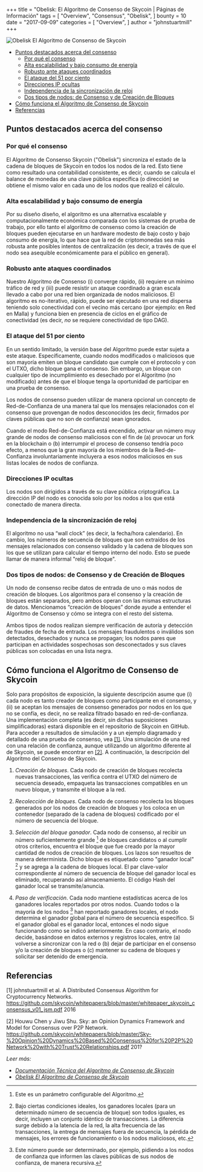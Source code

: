 +++
title = "Obelisk: El Algoritmo de Consenso de Skycoin | Páginas de Información"
tags = [
    "Overview",
    "Consensus",
    "Obelisk",
]
bounty = 10
date = "2017-09-09"
categories = [
    "Overview",
]
author = "johnstuartmill"
+++

![Obelisk El Algoritmo de Consenso de Skycoin](/img/obelisk-the-skycoin-consensus-algorithm.png)

<!-- MarkdownTOC autolink="true" bracket="round" -->

- [Puntos destacados acerca del consenso](#puntos-destacados-acerca-del-consenso)
    - [Por qué el consenso](#por-qué-el-consenso)
    - [Alta escalabilidad y bajo consumo de energía](#alta-escalabilidad-y-bajo-consumo-de-energía)
    - [Robusto ante ataques coordinados](#robusto-ante-ataques-coordinados)
    - [El ataque del 51 por ciento](#el-ataque-del-51-por-ciento)
    - [Direcciones IP ocultas](#direcciones-ip-ocultas)
    - [Independencia de la sincronización de reloj](#independencia-de-la-sincronización-de-reloj)
    - [Dos tipos de nodos: de Consenso y de Creación de Bloques](#dos-tipos-de-nodos-de-consenso-y-de-creación-de-bloques)
- [Cómo funciona el Algoritmo de Consenso de Skycoin](#cómo-funciona-el-algoritmo-de-consenso-de-skycoin)
- [Referencias](#referencias)

<!-- /MarkdownTOC -->


## Puntos destacados acerca del consenso

### Por qué el consenso

El Algoritmo de Consenso Skycoin ("Obelisk") sincroniza el estado de la cadena
de bloques de Skycoin en todos los nodos de la red. Esto tiene como resultado
una contabilidad consistente, es decir, cuando se calcula el balance de monedas
de una clave pública específica (o dirección) se obtiene el mismo valor en cada
uno de los nodos que realizó el cálculo.

### Alta escalabilidad y bajo consumo de energía

Por su diseño diseño, el algoritmo es una alternativa escalable y computacionalmente
económica comparada con los sistemas de prueba de trabajo, por ello tanto el
algoritmo de consenso como la creación de bloques pueden ejecutarse en un hardware
modesto de bajo costo y bajo consumo de energía, lo que hace que la red de
criptomonedas sea más robusta ante posibles intentos de centralización (es decir,
a través de que el nodo sea asequible económicamente para el público en general).

### Robusto ante ataques coordinados

Nuestro Algoritmo de Consenso (i) converge rápido, (ii) requiere un mínimo tráfico
de red y (iii) puede resistir un ataque coordinado a gran escala llevado a cabo por
una red bien organizada de nodos maliciosos. El algoritmo es no-iterativo, rápido,
puede ser ejecutado en una red dispersa teniendo solo conectividad con el vecino
más cercano (por ejemplo: en Red en Malla) y funciona bien en presencia de ciclos
en el gráfico de conectividad (es decir, *no* se requiere conectividad de tipo DAG).

### El ataque del 51 por ciento

En un sentido limitado, la versión base del Algoritmo puede estar sujeta a este
ataque. Específicamente, cuando nodos modificados o maliciosos que son mayoría
emiten un bloque candidato que cumple con el protocolo y con el UTXO, dicho bloque
gana el consenso. Sin embargo, un bloque con cualquier tipo de incumplimiento es
desechado por el Algoritmo (no modificado) antes de que el bloque tenga la
oportunidad de participar en una prueba de consenso.

Los nodos de consenso pueden utilizar de manera opcional un concepto de
Red-de-Confianza de una manera tal que los mensajes relacionados con el consenso
que provengan de nodos desconocidos (es decir, firmados por claves públicas que
no son de confianza) sean ignorados.

Cuando el modo Red-de-Confianza está encendido, activar un número muy grande de
nodos de consenso maliciosos con el fin de (a) provocar un fork en la blockchain
o (b) interrumpir el proceso de consenso tendría poco efecto, a menos que la
gran mayoría de los miembros de la Red-de-Confianza involuntariamente incluyera
a esos nodos maliciosos en sus listas locales de nodos de confianza.

### Direcciones IP ocultas

Los nodos son dirigidos a través de su clave pública criptográfica. La dirección
IP del nodo es conocida solo por los nodos a los que está conectado de manera
directa.

### Independencia de la sincronización de reloj

El algoritmo no usa “wall clock” (es decir, la fecha/hora calendario). En
cambio, los números de secuencia de bloques que son extraídos de los mensajes
relacionados con consenso validado y la cadena de bloques son los que se
utilizan para calcular el tiempo interno del nodo. Esto se puede llamar de
manera informal "reloj de bloque".

### Dos tipos de nodos: de Consenso y de Creación de Bloques

Un nodo de consenso recibe datos de entrada de uno o más nodos de creación
de bloques. Los algoritmos para el consenso y la creación de bloques están
separados, pero ambos operan con las mismas estructuras de datos.
Mencionamos “creación de bloques” donde ayude a entender el Algoritmo de
Consenso y cómo se integra con el resto del sistema.

Ambos tipos de nodos realizan siempre verificación de autoría y detección
de fraudes de fecha de entrada. Los mensajes fraudulentos o inválidos son
detectados, desechados y nunca se propagan; los nodos pares que participan
en actividades sospechosas son desconectados y sus claves públicas son
colocadas en una lista negra.

## Cómo funciona el Algoritmo de Consenso de Skycoin

Solo para propósitos de exposición, la siguiente descripción asume que (i)
cada nodo es tanto creador de bloques como participante en el consenso, y
(ii) se aceptan los mensajes de consenso generados por nodos en los que no
se confía, es decir, no se realiza filtrado basado en red-de-confianza. Una
implementación completa (es decir, sin dichas suposiciones simplificadoras)
estará disponible en el repositorio de Skycoin en GitHub. Para acceder a
resultados de simulación y a un ejemplo diagramado y detallado de una prueba
de consenso, vea [\[1\]](#referencias). Una simulación de una red con una
relación de confianza, aunque utilizando un algoritmo diferente al de
Skycoin, se puede encontrar en [\[2\]](#referencias). A continuación, la
descripción del Algoritmo del Consenso de Skycoin.

1.  *Creación de bloques*. Cada nodo de creación de bloques recolecta nuevas transacciones, las verifica contra el UTXO del número de secuencia deseado, empaqueta las transacciones compatibles en un nuevo bloque, y transmite el bloque a la red.

2.  *Recolección de bloques*. Cada nodo de consenso recolecta los bloques generados por los nodos de creación de bloques y los coloca en un contenedor (separado de la cadena de bloques) codificado por el número de secuencia del bloque.

3.  *Selección del bloque ganador*. Cada nodo de consenso, al recibir un número suficientemente grande [^1] de bloques candidatos o al cumplir otros criterios, encuentra el bloque que fue creado por la mayor cantidad de nodos de creación de bloques. Los lazos son resueltos de manera determinista. Dicho bloque es etiquetado como "ganador local" [^2] y se agrega a la cadena de bloques local. El par clave-valor correspondiente al número de secuencia de bloque del ganador local es eliminado, recuperando así almacenamiento. El código Hash del ganador local se transmite/anuncia.

4.  *Paso de verificación*. Cada nodo mantiene estadísticas acerca de los ganadores locales reportados por otros nodos. Cuando todos o la mayoría de los nodos [^3] han reportado ganadores locales, el nodo determina el ganador global para el número de secuencia específico. Si el ganador global es el ganador local, entonces el nodo sigue funcionando como se indicó anteriormente. En caso contrario, el nodo decide, basándose en datos externos y registros locales, entre (a) volverse a sincronizar con la red o (b) dejar de participar en el consenso y/o la creación de bloques o (c) mantener su cadena de bloques y solicitar ser detenido de emergencia.

[^1]: Este es un parámetro configurable del Algoritmo.
[^2]: Bajo ciertas condiciones ideales, los ganadores locales (para un determinado número de secuencia de bloque) son todos iguales, es decir, incluyen un conjunto idéntico de transacciones. La diferencia surge debido a la latencia de la red, la alta frecuencia de las transacciones, la entrega de mensajes fuera de secuencia, la pérdida de mensajes, los errores de funcionamiento o los nodos maliciosos, etc.
[^3]: Este número puede ser determinado, por ejemplo, pidiendo a los nodos de confianza que informen las claves públicas de sus nodos de confianza, de manera recursiva.

## Referencias

\[1\] johnstuartmill et al. A Distributed Consensus Algorithm for
Cryptocurrency Networks.
<https://github.com/skycoin/whitepapers/blob/master/whitepaper_skycoin_consensus_v01_jsm.pdf>
2016

\[2\] Houwu Chen y Jiwu Shu. Sky: an Opinion Dynamics Framework and Model
for Consensus over P2P Network.
<https://github.com/skycoin/whitepapers/blob/master/Sky-%20Opinion%20Dynamics%20Based%20Consensus%20for%20P2P%20Network%20with%20Trust%20Relationships.pdf>
201?

*Leer más:*

* *[Documentación Técnica del Algoritmo de Consenso de Skycoin](https://www.skycoin.net/whitepapers)*
* *[Obelisk El Algoritmo de Consenso de Skycoin](/statement/obelisk-skycoin-consensus-algorithm/)*
